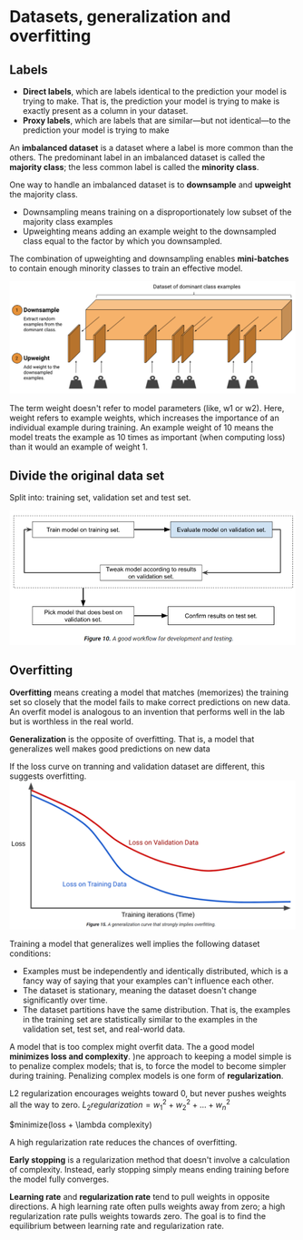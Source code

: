# Datasets, generalization and overfitting

## Labels

- __Direct labels__, which are labels identical to the prediction your model is trying to make. That is, the prediction your model is trying to make is exactly present as a column in your dataset.
- __Proxy labels__, which are labels that are similar—but not identical—to the prediction your model is trying to make

An __imbalanced dataset__ is a dataset where a label is more common than the others. The predominant label in an imbalanced dataset is called the __majority class__; the less common label is called the __minority class__.

One way to handle an imbalanced dataset is to __downsample__ and __upweight__ the majority class.
- Downsampling means training on a disproportionately low subset of the majority class examples
- Upweighting means adding an example weight to the downsampled class equal to the factor by which you downsampled.

The combination of upweighting and downsampling enables __mini-batches__ to contain enough minority classes to train an effective model.

![](images/datasets/imbalanced.png)

The term weight doesn't refer to model parameters (like, w1 or w2). Here, weight refers to example weights, which increases the importance of an individual example during training. An example weight of 10 means the model treats the example as 10 times as important (when computing loss) than it would an example of weight 1.

## Divide the original data set

Split into: training set, validation set and test set.

![](images/datasets/split_dataset.png)

## Overfitting

__Overfitting__ means creating a model that matches (memorizes) the training set so closely that the model fails to make correct predictions on new data. An overfit model is analogous to an invention that performs well in the lab but is worthless in the real world.

__Generalization__ is the opposite of overfitting. That is, a model that generalizes well makes good predictions on new data

If the loss curve on tranning and validation dataset are different, this suggests overfitting.
![](images/datasets/overfit.png)

Training a model that generalizes well implies the following dataset conditions:
- Examples must be independently and identically distributed, which is a fancy way of saying that your examples can't influence each other.
- The dataset is stationary, meaning the dataset doesn't change significantly over time.
- The dataset partitions have the same distribution. That is, the examples in the training set are statistically similar to the examples in the validation set, test set, and real-world data.

A model that is too complex might overfit data. The a good model __minimizes loss and complexity__.
)ne approach to keeping a model simple is to penalize complex models; that is, to force the model to become simpler during training. Penalizing complex models is one form of __regularization__.

L2 regularization encourages weights toward 0, but never pushes weights all the way to zero.
$L_2 regularization = w_1^2 + w_2^2 + ... + w_n^2$

$minimize(loss + \lambda complexity)

A high regularization rate reduces the chances of overfitting.

__Early stopping__ is a regularization method that doesn't involve a calculation of complexity. Instead, early stopping simply means ending training before the model fully converges.

__Learning rate__ and __regularization rate__ tend to pull weights in opposite directions. A high learning rate often pulls weights away from zero; a high regularization rate pulls weights towards zero. The goal is to find the equilibrium between learning rate and regularization rate.

